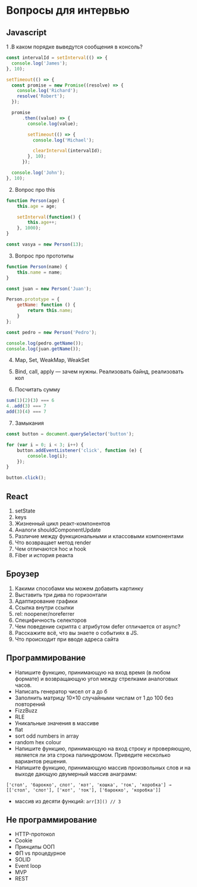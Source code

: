 # Вопросы для интервью

## Javascript

1 .В каком порядке выведутся сообщения в консоль?

```js
const intervalId = setInterval(() => {
  console.log('James');
}, 10);

setTimeout(() => {
  const promise = new Promise((resolve) => {
    console.log('Richard');
    resolve('Robert');
  });

  promise
      .then((value) => {
        console.log(value);

        setTimeout(() => {
          console.log('Michael');

          clearInterval(intervalId);
        }, 10);
      });

  console.log('John');
}, 10);
```

2. Вопрос про this

```js
function Person(age) {
    this.age = age;

    setInterval(function() {
        this.age++;
    }, 1000);
}

const vasya = new Person(13);
```

3. Вопрос про прототипы
```js
function Person(name) {
    this.name = name;
}

const juan = new Person('Juan');

Person.prototype = {
    getName: function () {
        return this.name;
    }
};

const pedro = new Person('Pedro');

console.log(pedro.getName());
console.log(juan.getName());
```

4. Map, Set, WeakMap, WeakSet

5. Bind, call, apply — зачем нужны. Реализовать байнд, реализовать кол

6. Посчитать сумму
```js
sum(1)(2)(3) === 6
4..add(3) === 7
add(3)(4) === 7
```

7. Замыкания
```js
const button = document.querySelector('button');

for (var i = 0; i < 3; i++) {
    button.addEventListener('click', function (e) {
        console.log(i);
    });
}

button.click();
```

## React

1. setState
2. keys
3. Жизненный цикл реакт-компонентов
4. Аналоги shouldComponentUpdate
5. Различие между функциональными и классовыми компонентами
6. Что возвращает метод render
7. Чем отличаются hoc и hook
8. Fiber и история реакта

## Броузер

1. Какими способами мы можем добавить картинку
2. Выставить три дива по горизонтали
3. Адаптирование графики
4. Ссылка внутри ссылки
5. rel: noopener/noreferrer
6. Специфичность селекторов
7. Чем поведение скрипта с атрибутом defer отличается от async?
8. Расскажите всё, что вы знаете о событиях в JS.
9. Что происходит при вводе адреса сайта

## Программирование

- Напишите функцию, принимающую на вход время (в любом формате) и возвращающую угол между стрелками аналоговых часов.
- Написать генератор чисел от а до б
- Заполнить матрицу 10×10 случайными числам от 1 до 100 без повторений
- FizzBuzz
- RLE
- Уникальные значения в массиве
- flat
- sort odd numbers in array
- random hex colour
- Напишите функцию, принимающую на вход строку и проверяющую, является ли эта строка палиндромом. Приведите несколько вариантов решения.
- Напишите функцию, принимающую массив произвольных слов и на выходе дающую двумерный массив анаграмм:
```
['стол', 'барокко', слот', 'кот', 'кошка', 'ток', 'коробка'] →
[['стол', 'слот'], ['кот', 'ток'], ['барокко', 'коробка']]
```
- массив из десяти функций: `arr[3]() // 3`

## Не программирование

- HTTP-протокол
- Cookie
- Принципы ООП
- ФП vs процедурное
- SOLID
- Event loop
- MVP
- REST

